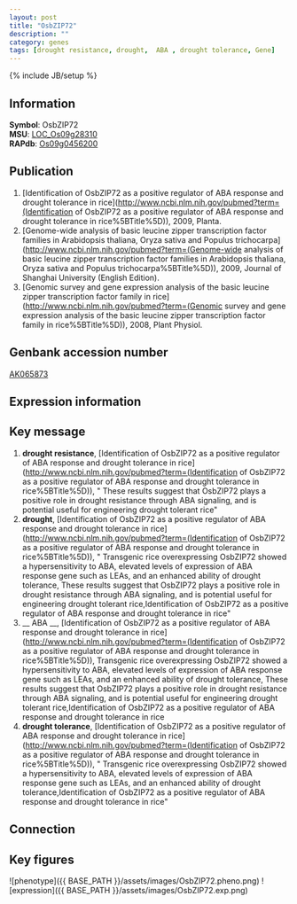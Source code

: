 ```yaml
---
layout: post
title: "OsbZIP72"
description: ""
category: genes
tags: [drought resistance, drought,  ABA , drought tolerance, Gene]
---
```

{% include JB/setup %}

## Information
__Symbol__: OsbZIP72  
__MSU__: [LOC_Os09g28310](http://rice.plantbiology.msu.edu/cgi-bin/ORF_infopage.cgi?orf=LOC_Os09g28310)  
__RAPdb__: [Os09g0456200](http://rapdb.dna.affrc.go.jp/viewer/gbrowse_details/irgsp1?name=Os09g0456200)  

## Publication
1. [Identification of OsbZIP72 as a positive regulator of ABA response and drought tolerance in rice](http://www.ncbi.nlm.nih.gov/pubmed?term=(Identification of OsbZIP72 as a positive regulator of ABA response and drought tolerance in rice%5BTitle%5D)), 2009, Planta.
2. [Genome-wide analysis of basic leucine zipper transcription factor families in Arabidopsis thaliana, Oryza sativa and Populus trichocarpa](http://www.ncbi.nlm.nih.gov/pubmed?term=(Genome-wide analysis of basic leucine zipper transcription factor families in Arabidopsis thaliana, Oryza sativa and Populus trichocarpa%5BTitle%5D)), 2009, Journal of Shanghai University (English Edition).
3. [Genomic survey and gene expression analysis of the basic leucine zipper transcription factor family in rice](http://www.ncbi.nlm.nih.gov/pubmed?term=(Genomic survey and gene expression analysis of the basic leucine zipper transcription factor family in rice%5BTitle%5D)), 2008, Plant Physiol.

## Genbank accession number
[AK065873](http://www.ncbi.nlm.nih.gov/nuccore/AK065873)

## Expression information

## Key message
1. __drought resistance__, [Identification of OsbZIP72 as a positive regulator of ABA response and drought tolerance in rice](http://www.ncbi.nlm.nih.gov/pubmed?term=(Identification of OsbZIP72 as a positive regulator of ABA response and drought tolerance in rice%5BTitle%5D)), " These results suggest that OsbZIP72 plays a positive role in drought resistance through ABA signaling, and is potential useful for engineering drought tolerant rice"
2. __drought__, [Identification of OsbZIP72 as a positive regulator of ABA response and drought tolerance in rice](http://www.ncbi.nlm.nih.gov/pubmed?term=(Identification of OsbZIP72 as a positive regulator of ABA response and drought tolerance in rice%5BTitle%5D)), " Transgenic rice overexpressing OsbZIP72 showed a hypersensitivity to ABA, elevated levels of expression of ABA response gene such as LEAs, and an enhanced ability of drought tolerance, These results suggest that OsbZIP72 plays a positive role in drought resistance through ABA signaling, and is potential useful for engineering drought tolerant rice,Identification of OsbZIP72 as a positive regulator of ABA response and drought tolerance in rice"
3. __ ABA __, [Identification of OsbZIP72 as a positive regulator of ABA response and drought tolerance in rice](http://www.ncbi.nlm.nih.gov/pubmed?term=(Identification of OsbZIP72 as a positive regulator of ABA response and drought tolerance in rice%5BTitle%5D)),  Transgenic rice overexpressing OsbZIP72 showed a hypersensitivity to ABA, elevated levels of expression of ABA response gene such as LEAs, and an enhanced ability of drought tolerance, These results suggest that OsbZIP72 plays a positive role in drought resistance through ABA signaling, and is potential useful for engineering drought tolerant rice,Identification of OsbZIP72 as a positive regulator of ABA response and drought tolerance in rice
4. __drought tolerance__, [Identification of OsbZIP72 as a positive regulator of ABA response and drought tolerance in rice](http://www.ncbi.nlm.nih.gov/pubmed?term=(Identification of OsbZIP72 as a positive regulator of ABA response and drought tolerance in rice%5BTitle%5D)), " Transgenic rice overexpressing OsbZIP72 showed a hypersensitivity to ABA, elevated levels of expression of ABA response gene such as LEAs, and an enhanced ability of drought tolerance,Identification of OsbZIP72 as a positive regulator of ABA response and drought tolerance in rice"

## Connection

## Key figures
![phenotype]({{ BASE_PATH }}/assets/images/OsbZIP72.pheno.png)
![expression]({{ BASE_PATH }}/assets/images/OsbZIP72.exp.png)


